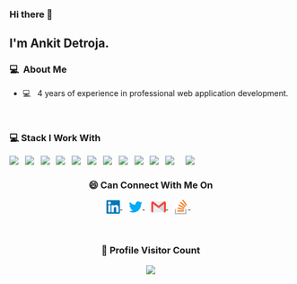 ### Hi there 👋

## I'm Ankit Detroja.

### 💻 &nbsp;About Me 

- 💻 &nbsp; 4 years of experience in professional web application development.

<br>






### 💻 Stack I Work With

<be>



<img src="https://img.shields.io/badge/Javascript-F7DF1E.svg?&style=for-the-badge&logo=JavaScript&logoColor=white " height="25"/>
  &nbsp;
<img src="https://img.shields.io/badge/TypeScript-3178C6.svg?&style=for-the-badge&logo=TypeScript&logoColor=white " height="25"/>  
&nbsp;
<img src="https://img.shields.io/badge/Next-black?style=for-the-badge&logo=next.js&logoColor=white" height="25"/>
&nbsp;
<img src="https://img.shields.io/badge/React-33C7FF.svg?&style=for-the-badge&logo=React&logoColor=white" height="25"/>
&nbsp;
<img src="https://img.shields.io/badge/Redux-764ABC.svg?&style=for-the-badge&logo=Redux&logoColor=white" height="25">
&nbsp;

<img src="https://img.shields.io/badge/node.js-6DA55F?style=for-the-badge&logo=node.js&logoColor=white" height="25"/>  
  &nbsp;
<img src="https://img.shields.io/badge/express.js-%23404d59.svg?style=for-the-badge&logo=express&logoColor=%2361DAFB" height="25"/>
&nbsp;
<img src="https://img.shields.io/badge/postgres-%23316192.svg?style=for-the-badge&logo=postgresql&logoColor=white" height="25"/>
&nbsp;

<img src="https://img.shields.io/badge/css3-%231572B6.svg?style=for-the-badge&logo=css3&logoColor=white" height="25">
&nbsp;
  <img src="https://img.shields.io/badge/SASS-hotpink.svg?style=for-the-badge&logo=SASS&logoColor=white" height="25">
&nbsp;
   <img src="https://img.shields.io/badge/ESLint-4B3263?style=for-the-badge&logo=eslint&logoColor=white" height="25">
&nbsp;
&nbsp;
  <img src="https://img.shields.io/badge/-React%20Query-FF4154?style=for-the-badge&logo=react%20query&logoColor=white"/>
&nbsp;

 
 <br>

  <div align="center">
  <h3><b>😄 Can Connect With Me On</b></h3>
  </div>
<p align="center">
<a href="https://www.linkedin.com/in/ankit-detroja-17it020/" target="_blank">
  <img align="center" alt="Ankit Detroja | Linkedin" width="24px" src="https://github.com/SatYu26/SatYu26/blob/master/Assets/Linkedin.svg" />
</a> &nbsp;&nbsp;
  <a href="https://twitter.com/ankit__detroja" target="_blank">
  <img align="center" alt="Ankit Detroja | Twitter | X" width="24px" src="https://github.com/SatYu26/SatYu26/blob/master/Assets/Twitter.svg" />
</a> &nbsp;&nbsp;
<a href="mailto:ankitdetroja786007@gmail.com" >
  <img align="center" alt="Ankit Detroja | Gmail" width="26px" src="https://github.com/SatYu26/SatYu26/blob/master/Assets/Gmail.svg" />
</a> &nbsp;&nbsp;
<a href="https://stackoverflow.com/users/11519215/ankit-detroja">
    <img align="center" alt="Ankit Detroja | Stackoverflow" width="24px" src="https://github.com/SatYu26/SatYu26/blob/master/Assets/stack2.png" />
</a> &nbsp;&nbsp;
<p>
  
<br>
  
<div align=center>
  <h3><b>📍 Profile Visitor Count</b></h3>
</div>
    
<!-- retro visitor counter -->  
<p align="center" >   
  <img src="https://profile-counter.glitch.me/ankitdetroja/count.svg" />  
</p>
   
</center>
</p>
